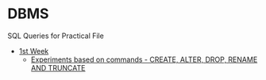 # DBMS

SQL Queries for Practical File

- [1st Week](./1st%20Week/)
  - [Experiments based on commands - CREATE, ALTER, DROP, RENAME AND TRUNCATE](./1st%20Week/DDL.sql)

